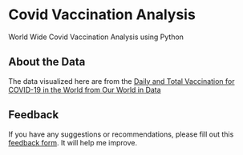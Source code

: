 # Covid Vaccination Analysis
World Wide Covid Vaccination Analysis using Python

## About the Data
The data visualized here are from the [Daily and Total Vaccination for COVID-19 in the World from Our World in Data](https://github.com/owid/covid-19-data/tree/master/public/data/vaccinations)

## Feedback
If you have any suggestions or recommendations, please fill out this [feedback form](https://forms.gle/NxsQpxobEG3NJmFM8). It will help me improve.
